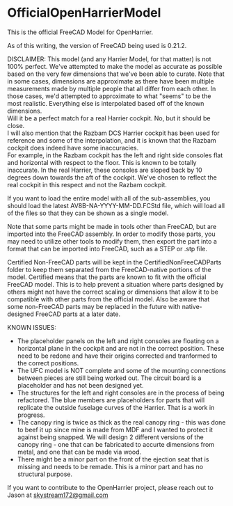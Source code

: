 # OfficialOpenHarrierModel
This is the official FreeCAD Model for OpenHarrier.

As of this writing, the version of FreeCAD being used is 0.21.2.

DISCLAIMER:  This model (and any Harrier Model, for that matter) is not 100% perfect.  We've attempted to make the model as accurate as possible based on the very few dimensions that we've been able to curate.  Note that in some cases, dimensions are approximate as there have been multiple measurements made by multiple 
people that all differ from each other.  In those cases, we'd attempted to approximate to what "seems" 
to be the most realistic.  Everything else is interpolated based off of the known dimensions.  
Will it be a perfect match for a real Harrier cockpit.  No, but it should be close.  
I will also mention that the Razbam DCS Harrier cockpit has been used for reference and some of the interpolation, 
and it is known that the Razbam cockpit does indeed have some inaccuracies.  
For example, in the Razbam cockpit has the left and right side consoles flat and horizontal with respect to the floor.
This is known to be totally inaccurate.  In the real Harrier, these consoles are sloped back by 10 degrees down towards
the aft of the cockpit.  We've chosen to reflect the real cockpit in this respect and not the Razbam cockpit.

If you want to load the entire model with all of the sub-assemblies,
you should load the latest AV8B-NA-YYYY-MM-DD.FCStd file, which will load
all of the files so that they can be shown as a single model.

Note that some parts might be made in tools other than FreeCAD, but are
imported into the FreeCAD assembly.  In order to modify those parts, you
may need to utilize other tools to modify them, then export the part into 
a format that can be imported into FreeCAD, such as a STEP or .stp file.

Certified Non-FreeCAD parts will be kept in the CertifiedNonFreeCADParts folder to keep them separated
from the FreeCAD-native portions of the model. Certified means that the parts are known to fit with 
the official FreeCAD model.  This is to help prevent a situation where parts designed by others might not
have the correct scaling or dimensions that allow it to be compatible with other parts from the official model.
Also be aware that some non-FreeCAD parts may be replaced in the future with 
native-designed FreeCAD parts at a later date.

KNOWN ISSUES:
* The placeholder panels on the left and right consoles are floating on a horizontal plane in the cockpit and are not in the correct position.  These need to be redone and have their origins corrected and tranformed to the correct positions.
* The UFC model is NOT complete and some of the mounting connections between pieces are still being worked out.  The circuit board is a placeholder and has not been designed yet.
* The structures for the left and right consoles are in the process of being refactored.  The blue members are placeholders for parts that will replicate the outside fuselage curves of the Harrier.  That is a work in progress.
* The canopy ring is twice as thick as the real canopy ring - this was done to beef it up since mine is made from MDF and I wanted to protect it against being snapped. We will design 2 different versions of the canopy ring - one that can be fabricated to accurte dimensions from metal, and one that can be made via wood.
* There might be a minor part on the front of the ejection seat that is missing and needs to be remade.  This is a minor part and has no structural purpose.

If you want to contribute to the OpenHarrier project, please reach out
to Jason at skystream172@gmail.com

